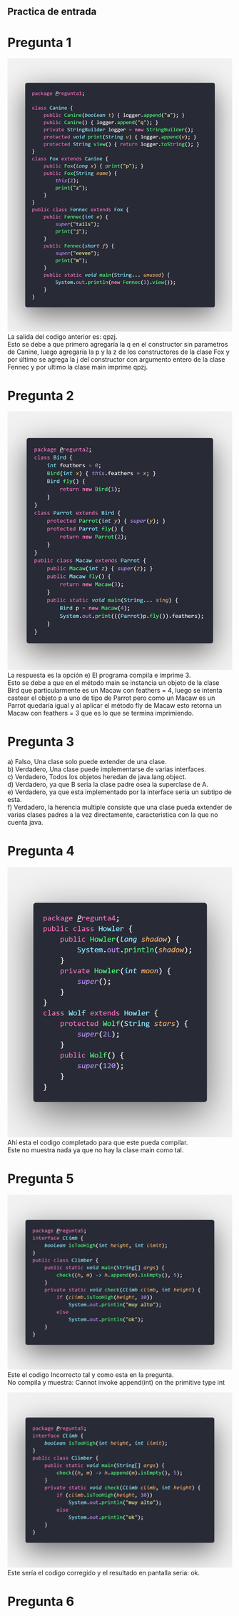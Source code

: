 ## Practica de entrada

# Pregunta 1
![Codigo 1](https://github.com/sergei270791/curso-CC3S2/blob/main/PracticaEntrada/img/pregunta1_codigo.png)
La salida del codigo anterior es: qpzj.  
Esto se debe a que primero agregaría la q en el constructor sin parametros de Canine, luego agregaría la p y  la z de los constructores de la clase Fox y por último se agrega la j del constructor con argumento entero de la clase Fennec y por ultimo la clase main imprime qpzj. 
# Pregunta 2
![Codigo 2](https://github.com/sergei270791/curso-CC3S2/blob/main/PracticaEntrada/img/pregunta2_codigo.png)
La respuesta es la opción e) El programa compila e imprime 3.  
Esto se debe a que en el método main se instancia un objeto de la clase Bird que particularmente es un Macaw con feathers = 4, luego se intenta castear el objeto p a uno de tipo de Parrot pero como un Macaw es un Parrot quedaría igual y al aplicar el método fly de Macaw esto retorna un Macaw con feathers = 3 que es lo que se termina imprimiendo.  
# Pregunta 3
a) Falso, Una clase solo puede extender de una clase.   
b) Verdadero, Una clase puede implementarse de varias interfaces.   
c) Verdadero, Todos los objetos heredan de java.lang.object.   
d) Verdadero, ya que B seria la clase padre osea la superclase de A.   
e) Verdadero, ya que esta implementado por la interface seria un subtipo de esta.   
f) Verdadero, la herencia multiple consiste que una clase pueda extender de varias clases padres a la vez directamente, caracteristica con la que no cuenta java.   
# Pregunta 4
![Codigo 4](https://github.com/sergei270791/curso-CC3S2/blob/main/PracticaEntrada/img/pregunta4_codigo.png)
Ahí esta el codigo completado para que este pueda compilar.    
Este no muestra nada ya que no hay la clase main como tal.    
# Pregunta 5
![Codigo 5 incorrecto](https://github.com/sergei270791/curso-CC3S2/blob/main/PracticaEntrada/img/pregunta5_codigo_incorrecto.png)
Este el codigo Incorrecto tal y como esta en la pregunta.   
No compila y muestra: Cannot invoke append(int) on the primitive type int   

![Codigo 5 corregido](https://github.com/sergei270791/curso-CC3S2/blob/main/PracticaEntrada/img/pregunta5_codigo_incorrecto.png)
Este sería el codigo corregido y el resultado en pantalla seria: ok.   
# Pregunta 6


